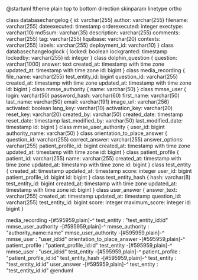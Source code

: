 @startuml
!theme plain
top to bottom direction
skinparam linetype ortho

class databasechangelog {
   id: varchar(255)
   author: varchar(255)
   filename: varchar(255)
   dateexecuted: timestamp
   orderexecuted: integer
   exectype: varchar(10)
   md5sum: varchar(35)
   description: varchar(255)
   comments: varchar(255)
   tag: varchar(255)
   liquibase: varchar(20)
   contexts: varchar(255)
   labels: varchar(255)
   deployment_id: varchar(10)
}
class databasechangeloglock {
   locked: boolean
   lockgranted: timestamp
   lockedby: varchar(255)
   id: integer
}
class dolphin_question {
   question: varchar(1000)
   answer: text
   created_at: timestamp with time zone
   updated_at: timestamp with time zone
   id: bigint
}
class media_recording {
   file_name: varchar(255)
   test_entity_id: bigint
   question_id: varchar(255)
   created_at: timestamp with time zone
   updated_at: timestamp with time zone
   id: bigint
}
class mmse_authority {
   name: varchar(50)
}
class mmse_user {
   login: varchar(50)
   password_hash: varchar(60)
   first_name: varchar(50)
   last_name: varchar(50)
   email: varchar(191)
   image_url: varchar(256)
   activated: boolean
   lang_key: varchar(10)
   activation_key: varchar(20)
   reset_key: varchar(20)
   created_by: varchar(50)
   created_date: timestamp
   reset_date: timestamp
   last_modified_by: varchar(50)
   last_modified_date: timestamp
   id: bigint
}
class mmse_user_authority {
   user_id: bigint
   authority_name: varchar(50)
}
class orientation_to_place_answer {
   question_id: varchar(255)
   correct_answer: varchar(255)
   answer_options: varchar(255)
   patient_profile_id: bigint
   created_at: timestamp with time zone
   updated_at: timestamp with time zone
   id: bigint
}
class patient_profile {
   patient_id: varchar(255)
   name: varchar(255)
   created_at: timestamp with time zone
   updated_at: timestamp with time zone
   id: bigint
}
class test_entity {
   created_at: timestamp
   updated_at: timestamp
   score: integer
   user_id: bigint
   patient_profile_id: bigint
   id: bigint
}
class test_entity_hash {
   hash: varchar(8)
   test_entity_id: bigint
   created_at: timestamp with time zone
   updated_at: timestamp with time zone
   id: bigint
}
class user_answer {
   answer_text: varchar(255)
   created_at: timestamp
   updated_at: timestamp
   question_id: varchar(255)
   test_entity_id: bigint
   score: integer
   maximum_score: integer
   id: bigint
}

media_recording              -[#595959,plain]-^  test_entity                 : "test_entity_id:id"
mmse_user_authority          -[#595959,plain]-^  mmse_authority              : "authority_name:name"
mmse_user_authority          -[#595959,plain]-^  mmse_user                   : "user_id:id"
orientation_to_place_answer  -[#595959,plain]-^  patient_profile             : "patient_profile_id:id"
test_entity                  -[#595959,plain]-^  mmse_user                   : "user_id:id"
test_entity                  -[#595959,plain]-^  patient_profile             : "patient_profile_id:id"
test_entity_hash             -[#595959,plain]-^  test_entity                 : "test_entity_id:id"
user_answer                  -[#595959,plain]-^  test_entity                 : "test_entity_id:id"
@enduml